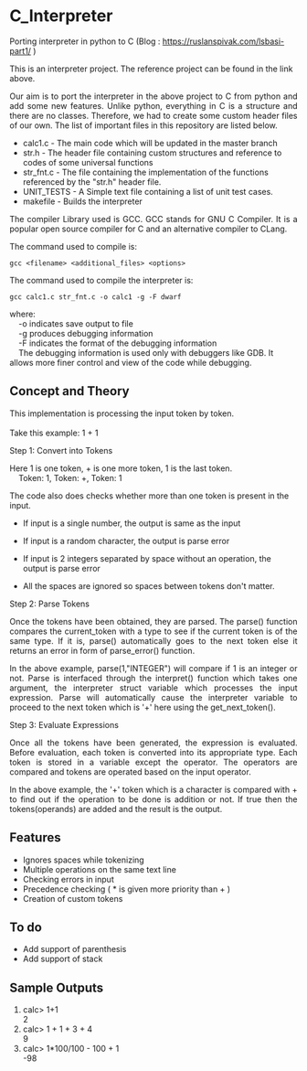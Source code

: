 # C_Interpreter
Porting interpreter in python to C (Blog : https://ruslanspivak.com/lsbasi-part1/ )

This is an interpreter project. The reference project can be found in the link above.
<p align = "justify">
Our aim is to port the interpreter in the above project to C from python and add some new features. Unlike python, everything in C is a
structure and there are no classes. Therefore, we had to create some custom header files of our own. The list of important files in this repository are listed below.</p>

* calc1.c     - The main code which will be updated in the master branch
* str.h       - The header file containing custom structures and reference to codes of some universal functions
* str_fnt.c   - The file containing the implementation of the functions referenced by the "str.h" header file.
* UNIT_TESTS  - A Simple text file containing a list of unit test cases.
* makefile    - Builds the interpreter

<p align = "justify">
The compiler Library used is GCC. GCC stands for GNU C Compiler. It is a popular open source compiler for C and an alternative compiler to CLang.
</p>
The command used to compile is:

 ```
 gcc <filename> <additional_files> <options>
 ```

The command used to compile the interpreter is:

 ```
 gcc calc1.c str_fnt.c -o calc1 -g -F dwarf
 ```

where:<br>
&nbsp;&nbsp;&nbsp;&nbsp;-o indicates save output to file <br>
&nbsp;&nbsp;&nbsp;&nbsp;-g produces debugging information <br>
&nbsp;&nbsp;&nbsp;&nbsp;-F indicates the format of the debugging information <br>
&nbsp;&nbsp;&nbsp;&nbsp;The debugging information is used only with debuggers like GDB. It allows more finer control and view of the code while debugging.

## Concept and Theory

This implementation is processing the input token by token.<br><br>
Take this example: 1 + 1

Step 1: Convert into Tokens

Here 1 is one token, + is one more token, 1 is the last token.<br>
&nbsp;&nbsp;&nbsp;&nbsp;Token: 1, Token: +, Token: 1

The code also does checks whether more than one token is present in the input.
* If input is a single number, the output is same as the input

* If input is a random character, the output is parse error

* If input is 2 integers separated by space without an operation, the output is parse error

* All the spaces are ignored so spaces between tokens don't matter.

Step 2: Parse Tokens
<p align = "justify">
Once the tokens have been obtained, they are parsed. The parse() function compares the current_token with a type to see if the current
token is of the same type. If it is, parse() automatically goes to the next token else it returns an error in form of parse_error() function.
</p>
<p align = "justify">
In the above example, parse(1,"INTEGER") will compare if 1 is an integer or not.
Parse is interfaced through the interpret() function which takes one argument, the interpreter struct variable which processes the input expression. Parse will automatically cause the interpreter variable to proceed to the next token which is '+' here using the get_next_token().
</p>
Step 3: Evaluate Expressions
<p align = "justify">
Once all the tokens have been generated, the expression is evaluated. Before evaluation, each token is converted into its appropriate type. Each token is stored in a variable except the operator. The operators are compared and tokens are operated based on the input operator.
</p>
<p align = "justify">
In the above example, the '+' token which is a character is compared with + to find out if the operation to be done is addition or not. If true then the tokens(operands) are added and the result is the output.
</p>

## Features
  - Ignores spaces while tokenizing
  - Multiple operations on the same text line
  - Checking errors in input
  - Precedence checking ( * is given more priority than + )
  - Creation of custom tokens

## To do
  - Add support of parenthesis
  - Add support of stack

## Sample Outputs

1. calc> 1+1<br>
   2
2. calc> 1 + 1 + 3 + 4<br>
   9
3. calc> 1*100/100 - 100 + 1<br>
   -98
